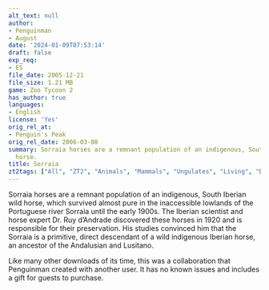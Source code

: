 ```yaml
---
alt_text: null
author:
- Penguinman
- August
date: '2024-01-09T07:53:14'
draft: false
exp_req:
- ES
file_date: 2005-12-21
file_size: 1.21 MB
game: Zoo Tycoon 2
has_author: true
languages:
- English
license: 'Yes'
orig_rel_at:
- Penguin's Peak
orig_rel_date: 2006-03-08
summary: Sorraia horses are a remnant population of an indigenous, South Iberian wild
  horse.
title: Sorraia
zt2tags: ["All", "ZT2", "Animals", "Mammals", "Ungulates", "Living", "Domestic", "European" ]
---
```

Sorraia horses are a remnant population of an indigenous, South Iberian wild horse, which survived almost pure in the inaccessible lowlands of the Portuguese river Sorraia until the early 1900s. The Iberian scientist and horse expert Dr. Ruy d’Andrade discovered these horses in 1920 and is responsible for their preservation. His studies convinced him that the Sorraia is a primitive, direct descendant of a wild indigenous Iberian horse, an ancestor of the Andalusian and Lusitano.

Like many other downloads of its time, this was a collaboration that Penguinman created with another user. It has no known issues and includes a gift for guests to purchase.